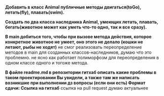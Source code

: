 **Добавить в класс Animal публичные методы двигаться(toGo), летать(fly), плавать(swim).**

**Создать по два класса наследника Animal, умеющих летать, плавать, бегать(животное может как уметь что-то одно, так и все сразу).**

**В main добиться того, чтобы при вызове метода действия, которое конкретное животное не умеет, оно этого не делало (кошки не летают, рыбы не ходят)**
не смог реализовать переопределение методов в main для созданных классов-наследников, думаю что это проблемно. 
не ясно как работает полиморфозм для переопределения в одном классе одного и тогоже метода.

**В файле readme.md в репозитории гитхаб описать какие проблемы в таком проектировании Вы увидели, а также там же написать возникшие при выполнении дз вопросы (если они есть)
Формат сдачи: Ссылка на гитхаб**
ссылка на pull request думаю актуальнее


